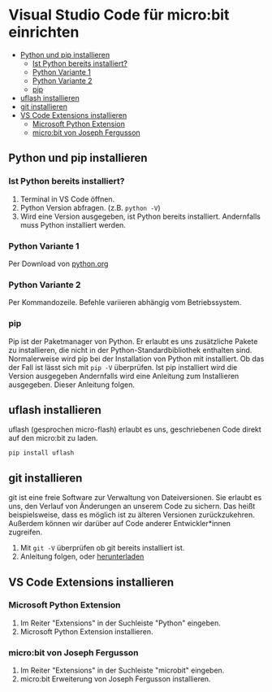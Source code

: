 # Visual Studio Code für micro:bit einrichten <!-- omit from toc --> 

- [Python und pip installieren](#python-und-pip-installieren)
  - [Ist Python bereits installiert?](#ist-python-bereits-installiert)
  - [Python Variante 1](#python-variante-1)
  - [Python Variante 2](#python-variante-2)
  - [pip](#pip)
- [uflash installieren](#uflash-installieren)
- [git installieren](#git-installieren)
- [VS Code Extensions installieren](#vs-code-extensions-installieren)
  - [Microsoft Python Extension](#microsoft-python-extension)
  - [micro:bit von Joseph Fergusson](#microbit-von-joseph-fergusson)


## Python und pip installieren

### Ist Python bereits installiert?
1. Terminal in VS Code öffnen.
2. Python Version abfragen. (z.B. `python -V`)
3. Wird eine Version ausgegeben, ist Python bereits installiert.
    Andernfalls muss Python installiert werden.

### Python Variante 1
Per Download von [python.org](https://www.python.org/downloads/)

### Python Variante 2
Per Kommandozeile. Befehle variieren abhängig vom Betriebssystem.

### pip
Pip ist der Paketmanager von Python. Er erlaubt es uns zusätzliche
Pakete zu installieren, die nicht in der Python-Standardbibliothek
enthalten sind.
Normalerweise wird pip bei der Installation von Python mit installiert. 
Ob das der Fall ist lässt sich mit `pip -V` überprüfen. Ist pip 
installiert wird die Version ausgegeben Andernfalls wird eine Anleitung 
zum Installieren ausgegeben. Dieser Anleitung folgen.

## uflash installieren
uflash (gesprochen micro-flash) erlaubt es uns, geschriebenen Code direkt 
auf den micro:bit zu laden.

`pip install uflash`

## git installieren
git ist eine freie Software zur Verwaltung von Dateiversionen. Sie erlaubt
es uns, den Verlauf von Änderungen an unserem Code zu sichern. Das heißt
beispielsweise, dass es möglich ist zu älteren Versionen zurückzukehren.
Außerdem können wir darüber auf Code anderer Entwickler*innen zugreifen.

1. Mit `git -V` überprüfen ob git bereits installiert ist.
2. Anleitung folgen, oder [herunterladen](https://git-scm.com/downloads)

## VS Code Extensions installieren

### Microsoft Python Extension
1. Im Reiter "Extensions" in der Suchleiste "Python" eingeben.
2. Microsoft Python Extension installieren.

### micro:bit von Joseph Fergusson
1. Im Reiter "Extensions" in der Suchleiste "microbit" eingeben.
2. micro:bit Erweiterung von Joseph Fergusson installieren.
